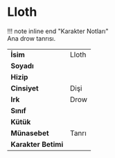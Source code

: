 # Lloth   
  
!!! note inline end "Karakter Notları"  
	Ana drow tanrısı.     
  
|  |  |  
|---|---|  
| **İsim** | Lloth |  
| **Soyadı** |  |  
| **Hizip** |  |  
| **Cinsiyet** | Dişi |  
| **Irk** | Drow |  
| **Sınıf** |  |  
| **Kütük** |  |  
| **Münasebet** | Tanrı |  
| **Karakter Betimi** |  |  
  
  
